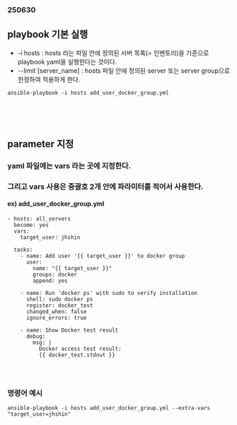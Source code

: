 ### 250630
## playbook 기본 실행
- -i hosts : hosts 라는 파일 안에 정의된 서버 목록(= 인벤토리)을 기준으로 playbook yaml을 실행한다는 것이다.
- --limit \[server_name\] : hosts 파일 안에 정의된 server 또는 server group으로 한정하여 적용하게 한다.
```
ansible-playbook -i hosts add_user_docker_group.yml
```
### <br/><br/>

## parameter 지정
### yaml 파일에는 vars 라는 곳에 지정한다.
### 그리고 vars 사용은 중괄호 2개 안에 파라미터를 적어서 사용한다.
#### ex) add_user_docker_group.yml
```
- hosts: all_servers
  become: yes
  vars:
    target_user: jhshin

  tasks:
    - name: Add user '{{ target_user }}' to docker group
      user:
        name: "{{ target_user }}"
        groups: docker
        append: yes

    - name: Run 'docker ps' with sudo to verify installation
      shell: sudo docker ps
      register: docker_test
      changed_when: false
      ignore_errors: true

    - name: Show Docker test result
      debug:
        msg: |
          Docker access test result:
          {{ docker_test.stdout }}
```
### <br/>

### 명령어 예시
```
ansible-playbook -i hosts add_user_docker_group.yml --extra-vars "target_user=jhshin"
```
